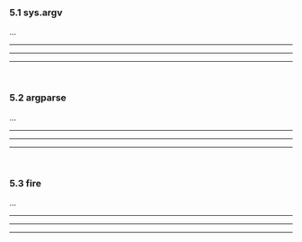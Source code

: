 ### 5.1 sys.argv
...

---
---
---
&nbsp;
### 5.2 argparse
...

---
---
---
&nbsp;
### 5.3 fire
...

---
---
---
&nbsp;
